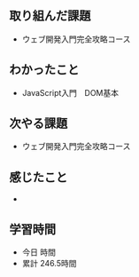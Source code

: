 ## 取り組んだ課題
- ウェブ開発入門完全攻略コース
## わかったこと
- JavaScript入門　DOM基本
## 次やる課題
- ウェブ開発入門完全攻略コース
## 感じたこと
- 
## 学習時間
- 今日 時間
- 累計 246.5時間
